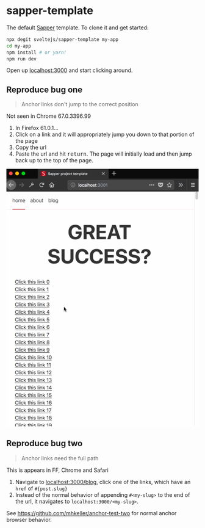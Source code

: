 # sapper-template

The default [Sapper](https://github.com/sveltejs/sapper) template. To clone it and get started:

```bash
npx degit sveltejs/sapper-template my-app
cd my-app
npm install # or yarn!
npm run dev
```

Open up [localhost:3000](http://localhost:3000) and start clicking around.

## Reproduce bug one

> Anchor links don't jump to the correct position

Not seen in Chrome 67.0.3396.99

1. In Firefox 61.0.1...
1. Click on a link and it will appropriately jump you down to that portion of the page
1. Copy the url
1. Paste the url and hit <kbd>return</kbd>. The page will initially load and then jump back up to the top of the page.

![](screenshot.gif)

## Reproduce bug two

> Anchor links need the full path

This is appears in FF, Chrome and Safari

1. Navigate to <localhost:3000/blog>, click one of the links, which have an `href` of `#{post.slug}`
1. Instead of the normal behavior of appending `#<my-slug>` to the end of the url, it navigates to `localhost:3000/<my-slug>`.

See <https://github.com/mhkeller/anchor-test-two> for normal anchor browser behavior.
